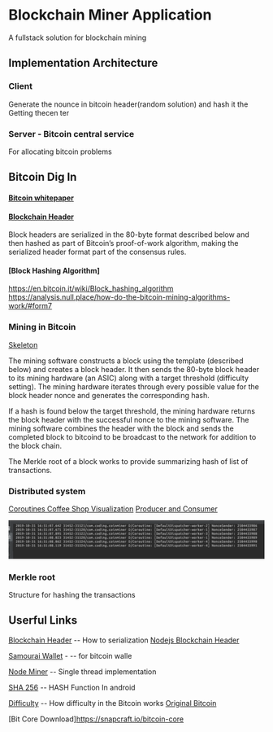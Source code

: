 # Blockchain Miner Application
A fullstack solution for blockchain mining 

## Implementation Architecture

### Client 
Generate the nounce in bitcoin header(random solution) and hash it the 
Getting thecen ter
### Server - Bitcoin central service 
For allocating bitcoin problems 


## Bitcoin Dig In

#### [Bitcoin whitepaper](https://bitcoin.org/bitcoin.pdf)

#### [Blockchain Header](https://bitcoin.org/en/developer-reference#block-chain)
Block headers are serialized in the 80-byte format described below and then hashed as part of Bitcoin’s proof-of-work algorithm, making the serialized header format part of the consensus rules.

#### [Block Hashing Algorithm]

https://en.bitcoin.it/wiki/Block_hashing_algorithm
https://analysis.null.place/how-do-the-bitcoin-mining-algorithms-work/#form7


### Mining in Bitcoin 
[Skeleton](2019-10-29-15-35-39.png)

The mining software constructs a block using the template (described below) and creates a block header. It then sends the 80-byte block header to its mining hardware (an ASIC) along with a target threshold (difficulty setting). The mining hardware iterates through every possible value for the block header nonce and generates the corresponding hash.

 If a hash is found below the target threshold, the mining hardware returns the block header with the successful nonce to the mining software. The mining software combines the header with the block and sends the completed block to bitcoind to be broadcast to the network for addition to the block chain.


The Merkle root of a block works to provide summarizing hash of list of transactions.



### Distributed system 

[Coroutines ](https://codelabs.developers.google.com/codelabs/kotlin-coroutines/#3)
[Coffee Shop Visualization](https://proandroiddev.com/kotlin-coroutines-channels-csp-android-db441400965f)
[Producer and Consumer](https://kotlinlang.org/docs/reference/coroutines/channels.html)


![](2019-10-31-16-53-17.png)

### Merkle root


Structure for hashing the transactions

## 

## Userful Links
[Blockchain Header](https://learnmeabitcoin.com/explorer/block/0000000000002917ED80650C6174AAC8DFC46F5FE36480AAEF682FF6CD83C3CA)  -- How to serialization
[Nodejs Blockchain Header](https://github.com/bitcoin/bitcoin/blob/master/doc/REST-interface.md)

[Samourai Wallet](https://samouraiwallet.com/) - -- for bitcoin walle 

[Node Miner](https://www.npmjs.com/package/bitcoin-miner) -- Single thread implementation

[SHA 256](https://stackoverflow.com/questions/7166129/how-can-i-calculate-the-sha-256-hash-of-a-string-in-android) -- HASH Function In android

[Difficulty](https://en.bitcoin.it/wiki/Difficulty#What_is_the_formula_for_difficulty) -- How difficulty in the Bitcoin works
[Original Bitcoin](https://en.bitcoin.it/wiki/Original_Bitcoin_client/API_calls_list)


[Bit Core Download]https://snapcraft.io/bitcoin-core
